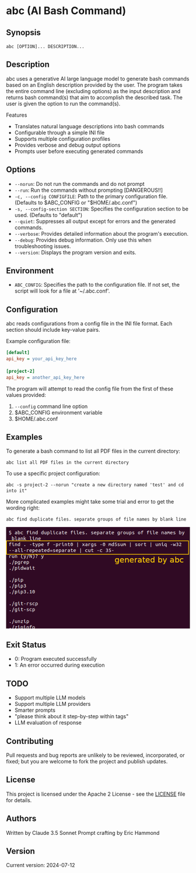 # abc (AI Bash Command)

## Synopsis

```
abc [OPTION]... DESCRIPTION...
```

## Description

abc uses a generative AI large language model to generate bash commands based on an English description provided by the user. The program takes the entire command line (excluding options) as the input description and returns bash command(s) that aim to accomplish the described task. The user is given the option to run the command(s).

Features

- Translates natural language descriptions into bash commands
- Configurable through a simple INI file
- Supports multiple configuration profiles
- Provides verbose and debug output options
- Prompts user before executing generated commands

## Options

- `--norun`: Do not run the commands and do not prompt
- `--run`: Run the commands without prompting [DANGEROUS!!]
- `-c, --config CONFIGFILE`: Path to the primary configuration file. (Defaults to $ABC_CONFIG or "$HOME/.abc.conf")
- `-s, --config-section SECTION`: Specifies the configuration section to be used. (Defaults to "default")
- `--quiet`: Suppresses all output except for errors and the generated commands.
- `--verbose`: Provides detailed information about the program's execution.
- `--debug`: Provides debug information. Only use this when troubleshooting issues.
- `--version`: Displays the program version and exits.

## Environment

- `ABC_CONFIG`: Specifies the path to the configuration file. If not set, the script will look for a file at '~/.abc.conf'.

## Configuration

abc reads configurations from a config file in the INI file format. Each section should include key-value pairs.

Example configuration file:

```ini
[default]
api_key = your_api_key_here

[project-2]
api_key = another_api_key_here
```

The program will attempt to read the config file from the first of these values provided:
1. `--config` command line option
2. $ABC_CONFIG environment variable
3. $HOME/.abc.conf

## Examples

To generate a bash command to list all PDF files in the current directory:

```
abc list all PDF files in the current directory
```

To use a specific project configuration:

```
abc -s project-2 --norun "create a new directory named 'test' and cd into it"
```

More complicated examples might take some trial and error to get the wording right:

```
abc find duplicate files. separate groups of file names by blank line
```

![Example usage of abc](example-02.png)

## Exit Status

- 0: Program executed successfully
- 1: An error occurred during execution

## TODO

- Support multiple LLM models
- Support multiple LLM providers
- Smarter prompts
- "please think about it step-by-step within <thinking></thinking> tags"
- LLM evaluation of response

## Contributing

Pull requests and bug reports are unlikely to be reviewed, incorporated, or fixed; but you are welcome to fork the project and publish updates.

## License

This project is licensed under the Apache 2 License - see the [LICENSE](LICENSE) file for details.

## Authors

Written by Claude 3.5 Sonnet
Prompt crafting by Eric Hammond

## Version

Current version: 2024-07-12
